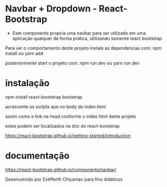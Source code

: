 # Navbar + Dropdown - React-Bootstrap

- Este componente propcia uma navbar para ser utilizado em uma aplicação qualquer
de forma prática, utilizando somente react bootstrap

Para ver o comportamento deste projeto instale as dependencias com: npm install ou yarn add

posteriormente start o projeto com: npm run dev ou yarn run dev

# instalação


npm install react-bootstrap bootstrap

acrescente os scripts que no body do index.html

assim como o link na head conforme o index html deste projeto

estes podem ser localizados na doc do react-bootstrap

https://react-bootstrap.github.io/getting-started/introduction

# documentação

https://react-bootstrap.github.io/components/navbar/

Desenvolvido por Ezéfferth Chlysman para fins didáticos